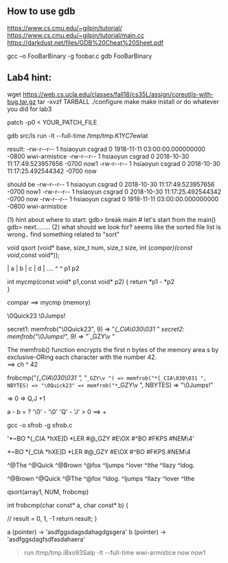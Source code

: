 ## How to use gdb

https://www.cs.cmu.edu/~gilpin/tutorial/
https://www.cs.cmu.edu/~gilpin/tutorial/main.cc
https://darkdust.net/files/GDB%20Cheat%20Sheet.pdf

gcc –o FooBarBinary -g foobar.c
gdb FooBarBinary

## Lab4 hint:
wget https://web.cs.ucla.edu/classes/fall18/cs35L/assign/coreutils-with-bug.tar.gz
tar -xvzf TARBALL
./configure
make
make install
or do whatever you did for lab3

patch -p0 < YOUR_PATCH_FILE

gdb src/ls
run -lt --full-time /tmp/tmp.K1YC7ewlat

result:
-rw-r--r-- 1 hsiaoyun csgrad 0 1918-11-11 03:00:00.000000000 -0800 wwi-armistice
-rw-r--r-- 1 hsiaoyun csgrad 0 2018-10-30 11:17:49.523957656 -0700 now1
-rw-r--r-- 1 hsiaoyun csgrad 0 2018-10-30 11:17:25.492544342 -0700 now

should be
-rw-r--r-- 1 hsiaoyun csgrad 0 2018-10-30 11:17:49.523957656 -0700 now1
-rw-r--r-- 1 hsiaoyun csgrad 0 2018-10-30 11:17:25.492544342 -0700 now
-rw-r--r-- 1 hsiaoyun csgrad 0 1918-11-11 03:00:00.000000000 -0800 wwi-armistice

(1) hint about where to start:
gdb> break main  # let's start from the main()
gdb> next........
(2) what should we look for?
seems like the sorted file list is wrong.. find something related to "sort"







void qsort (void* base, size_t num, size_t size,
            int (*compar)(const void*,const void*));

| a | b | c | d | ....
  ^   ^
  p1  p2

int mycmp(const void* p1,const void* p2)
{
    return *p1 - *p2  
}

compar ==> mycmp (memory)



\0Quick23   \0Jumps!

secret1: memfrob("\0Quick23", 9) => "*{_CIA\030\031 "
secret2: memfrob("\0Jumps!", 9) => "*`_GZY\v "

The memfrob() function encrypts the first n bytes of the memory area s
       by exclusive-ORing each character with the number 42.  
==> ch ^ 42


frobcmp("*{_CIA\030\031 ", "*`_GZY\v ")
=> memfrob("*{_CIA\030\031 ", NBYTES) => "\0Quick23"
=> memfrob("*`_GZY\v ", NBYTES) => "\0Jumps!"

=> 0
=> Q,J +1

a - b = ?
'\0' - '\0' 
'Q' - 'J' > 0 ==> +


gcc -o sfrob -g sfrob.c


'*~BO *{_CIA *hXE]D *LER #@_GZY #E\\OX #^BO #FKPS #NEM\4'

*~BO 
*{_CIA *hXE]D 
*LER 
#@_GZY 
#E\\OX 
#^BO 
#FKPS 
#NEM\4

^@The
^@Quick
^@Brown
^@fox
^Ijumps
^Iover
^Ithe
^Ilazy
^Idog.

^@Brown
^@Quick
^@The
^@fox
^Idog.
^Ijumps
^Ilazy
^Iover
^Ithe

qsort(array1, NUM, frobcmp)



int frobcmp(char const* a, char const* b)
{

  // result = 0, 1, -1
  return result;
}

a (pointer) -> 'asdfggsdagsdahagdgsgera'
b (pointer) -> 'asdfggsdagfsdfasdahaera'



> run /tmp/tmp.iBxo93Salp -lt --full-time wwi-armistice now now1



